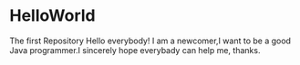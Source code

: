 # HelloWorld
The first Repository
Hello everybody!
I am a newcomer,I want to be a good Java programmer.I sincerely hope everybady can help me, thanks.
